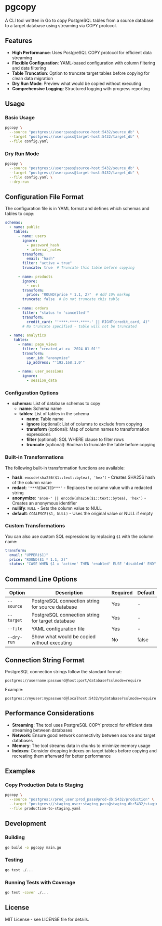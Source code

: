 # pgcopy

A CLI tool written in Go to copy PostgreSQL tables from a source database to a target database using streaming via COPY protocol.

## Features

- **High Performance**: Uses PostgreSQL COPY protocol for efficient data streaming
- **Flexible Configuration**: YAML-based configuration with column filtering and data filtering
- **Table Truncation**: Option to truncate target tables before copying for clean data migration
- **Dry Run Mode**: Preview what would be copied without executing
- **Comprehensive Logging**: Structured logging with progress reporting

## Usage

### Basic Usage

```bash
pgcopy \
  --source "postgres://user:pass@source-host:5432/source_db" \
  --target "postgres://user:pass@target-host:5432/target_db" \
  --file config.yaml
```

### Dry Run Mode

```bash
pgcopy \
  --source "postgres://user:pass@source-host:5432/source_db" \
  --target "postgres://user:pass@target-host:5432/target_db" \
  --file config.yaml \
  --dry-run
```

## Configuration File Format

The configuration file is in YAML format and defines which schemas and tables to copy:

```yaml
schemas:
  - name: public
    tables:
      - name: users
        ignore: 
          - password_hash
          - internal_notes
        transform:
          email: "hash"
        filter: "active = true"
        truncate: true  # Truncate this table before copying
      
      - name: products
        ignore:
          - cost
        transform:
          price: "ROUND(price * 1.1, 2)"  # Add 10% markup
        truncate: false  # Do not truncate this table
      
      - name: orders
        filter: "status != 'cancelled'"
        transform:
          credit_card: "'****-****-****-' || RIGHT(credit_card, 4)"
        # No truncate specified - table will not be truncated
  
  - name: analytics
    tables:
      - name: page_views
        filter: "created_at >= '2024-01-01'"
        transform:
          user_id: "anonymize"
          ip_address: "'192.168.1.0'"
      
      - name: user_sessions
        ignore:
          - session_data
```

### Configuration Options

- **schemas**: List of database schemas to copy
  - **name**: Schema name
  - **tables**: List of tables in the schema
    - **name**: Table name
    - **ignore** (optional): List of columns to exclude from copying
    - **transform** (optional): Map of column names to transformation expressions
    - **filter** (optional): SQL WHERE clause to filter rows
    - **truncate** (optional): Boolean to truncate the table before copying

### Built-in Transformations

The following built-in transformation functions are available:

- **hash**: `encode(sha256($1::text::bytea), 'hex')` - Creates SHA256 hash of the column value
- **redact**: `'***REDACTED***'` - Replaces the column value with a redacted string
- **anonymize**: `'anon-' || encode(sha256($1::text::bytea), 'hex')` - Creates an anonymous identifier
- **nullify**: `NULL` - Sets the column value to NULL
- **default**: `COALESCE($1, NULL)` - Uses the original value or NULL if empty

### Custom Transformations

You can also use custom SQL expressions by replacing `$1` with the column name:

```yaml
transform:
  email: "UPPER($1)"
  price: "ROUND($1 * 1.1, 2)"
  status: "CASE WHEN $1 = 'active' THEN 'enabled' ELSE 'disabled' END"
```

## Command Line Options

| Option | Description | Required | Default |
|--------|-------------|----------|---------|
| `--source` | PostgreSQL connection string for source database | Yes | - |
| `--target` | PostgreSQL connection string for target database | Yes | - |
| `--file` | YAML configuration file | Yes | - |
| `--dry-run` | Show what would be copied without executing | No | false |

## Connection String Format

PostgreSQL connection strings follow the standard format:

```
postgres://username:password@host:port/database?sslmode=require
```

Example:
```
postgres://myuser:mypassword@localhost:5432/mydatabase?sslmode=require
```

## Performance Considerations

- **Streaming**: The tool uses PostgreSQL COPY protocol for efficient data streaming between databases
- **Network**: Ensure good network connectivity between source and target databases
- **Memory**: The tool streams data in chunks to minimize memory usage
- **Indexes**: Consider dropping indexes on target tables before copying and recreating them afterward for better performance

## Examples

### Copy Production Data to Staging

```bash
pgcopy \
  --source "postgres://prod_user:prod_pass@prod-db:5432/production" \
  --target "postgres://staging_user:staging_pass@staging-db:5432/staging" \
  --file production-to-staging.yaml
```

## Development

### Building

```bash
go build -o pgcopy main.go
```

### Testing

```bash
go test ./...
```

### Running Tests with Coverage

```bash
go test -cover ./...
```

## License

MIT License - see LICENSE file for details.